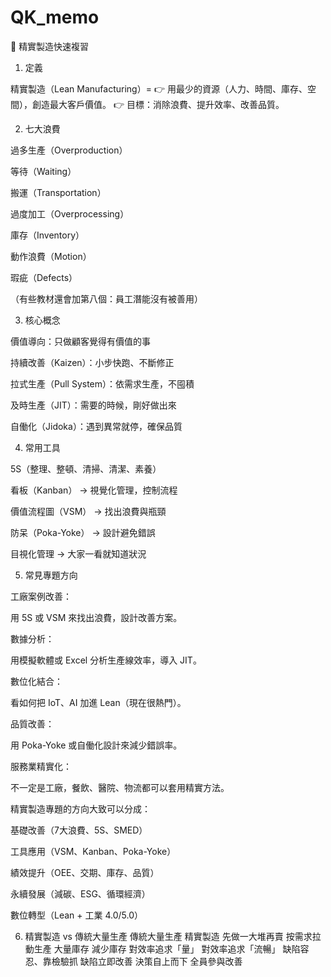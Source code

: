 # QK_memo
🚀 精實製造快速複習
1. 定義

精實製造（Lean Manufacturing）=
👉 用最少的資源（人力、時間、庫存、空間），創造最大客戶價值。
👉 目標：消除浪費、提升效率、改善品質。

2. 七大浪費

過多生產（Overproduction）

等待（Waiting）

搬運（Transportation）

過度加工（Overprocessing）

庫存（Inventory）

動作浪費（Motion）

瑕疵（Defects）

（有些教材還會加第八個：員工潛能沒有被善用）

3. 核心概念

價值導向：只做顧客覺得有價值的事

持續改善（Kaizen）：小步快跑、不斷修正

拉式生產（Pull System）：依需求生產，不囤積

及時生產（JIT）：需要的時候，剛好做出來

自働化（Jidoka）：遇到異常就停，確保品質

4. 常用工具

5S（整理、整頓、清掃、清潔、素養）

看板（Kanban） → 視覺化管理，控制流程

價值流程圖（VSM） → 找出浪費與瓶頸

防呆（Poka-Yoke） → 設計避免錯誤

目視化管理 → 大家一看就知道狀況

5. 常見專題方向

工廠案例改善：

用 5S 或 VSM 來找出浪費，設計改善方案。

數據分析：

用模擬軟體或 Excel 分析生產線效率，導入 JIT。

數位化結合：

看如何把 IoT、AI 加進 Lean（現在很熱門）。

品質改善：

用 Poka-Yoke 或自働化設計來減少錯誤率。

服務業精實化：

不一定是工廠，餐飲、醫院、物流都可以套用精實方法。

精實製造專題的方向大致可以分成：

基礎改善（7大浪費、5S、SMED）

工具應用（VSM、Kanban、Poka-Yoke）

績效提升（OEE、交期、庫存、品質）

永續發展（減碳、ESG、循環經濟）

數位轉型（Lean + 工業 4.0/5.0）

6. 精實製造 vs 傳統大量生產
傳統大量生產	精實製造
先做一大堆再賣	按需求拉動生產
大量庫存	減少庫存
對效率追求「量」	對效率追求「流暢」
缺陷容忍、靠檢驗抓	缺陷立即改善
決策自上而下	全員參與改善
